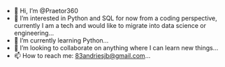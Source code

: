 - 👋 Hi, I’m @Praetor360
- 👀 I’m interested in Python and SQL for now from a coding perspective, currently I am a tech and would like to migrate into data science or engineering...
- 🌱 I’m currently learning Python...
- 💞️ I’m looking to collaborate on anything where I can learn new things...
- 📫 How to reach me: 83andriesjb@gmail.com...

<!---
Praetor360/Praetor360 is a ✨ special ✨ repository because its `README.md` (this file) appears on your GitHub profile.
You can click the Preview link to take a look at your changes.
--->
